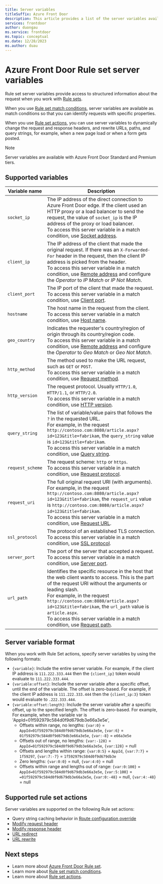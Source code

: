 ```yaml
---
title: Server variables
titleSuffix: Azure Front Door
description: This article provides a list of the server variables available in Azure Front Door rule sets.
services: frontdoor
author: duongau
ms.service: frontdoor
ms.topic: conceptual
ms.date: 12/28/2023
ms.author: duau
---
```


# Azure Front Door Rule set server variables

Rule set server variables provide access to structured information about the request when you work with [Rule sets](front-door-rules-engine.md?toc=%2fazure%2ffrontdoor%2fstandard-premium%2ftoc.json).

When you use [Rule set match conditions](rules-match-conditions.md), server variables are available as match conditions so that you can identify requests with specific properties.

When you use [Rule set actions](front-door-rules-engine-actions.md), you can use server variables to dynamically change the request and response headers, and rewrite URLs, paths, and query strings, for example, when a new page load or when a form gets posted.

> [!NOTE]
> Server variables are available with Azure Front Door Standard and Premium tiers.

## Supported variables

| Variable name | Description |
|-|-|
| `socket_ip`      | The IP address of the direct connection to Azure Front Door edge. If the client used an HTTP proxy or a load balancer to send the request, the value of `socket_ip` is the IP address of the proxy or load balancer.<br/> To access this server variable in a match condition, use [Socket address](rules-match-conditions.md?toc=%2fazure%2ffrontdoor%2fstandard-premium%2ftoc.json#socket-address). |
| `client_ip`      | The IP address of the client that made the original request. If there was an `X-Forwarded-For` header in the request, then the client IP address is picked from the header.<br />To access this server variable in a match condition, use [Remote address](rules-match-conditions.md?toc=%2fazure%2ffrontdoor%2fstandard-premium%2ftoc.json#remote-address) and configure the *Operator* to *IP Match* or *IP Not Match*. |
| `client_port`    | The IP port of the client that made the request. <br/> To access this server variable in a match condition, use [Client port](rules-match-conditions.md?toc=%2fazure%2ffrontdoor%2fstandard-premium%2ftoc.json#client-port).|
| `hostname`       | The host name in the request from the client. <br/> To access this server variable in a match condition, use [Host name](rules-match-conditions.md?toc=%2fazure%2ffrontdoor%2fstandard-premium%2ftoc.json#host-name).|
| `geo_country`    | Indicates the requester's country/region of origin through its country/region code. <br/> To access this server variable in a match condition, use [Remote address](rules-match-conditions.md?toc=%2fazure%2ffrontdoor%2fstandard-premium%2ftoc.json#remote-address) and configure the *Operator* to *Geo Match* or *Geo Not Match*.|
| `http_method`    | The method used to make the URL request, such as `GET` or `POST`.<br/> To access this server variable in a match condition, use [Request method](rules-match-conditions.md?toc=%2fazure%2ffrontdoor%2fstandard-premium%2ftoc.json#request-method).|
| `http_version`   | The request protocol. Usually `HTTP/1.0`, `HTTP/1.1`, or `HTTP/2.0`.<br/> To access this server variable in a match condition, use [HTTP version](rules-match-conditions.md?toc=%2fazure%2ffrontdoor%2fstandard-premium%2ftoc.json#http-version).|
| `query_string`   | The list of variable/value pairs that follows the `?` in the requested URL.<br />For example, in the request `http://contoso.com:8080/article.aspx?id=123&title=fabrikam`, the `query_string` value is `id=123&title=fabrikam`.<br/> To access this server variable in a match condition, use [Query string](rules-match-conditions.md?toc=%2fazure%2ffrontdoor%2fstandard-premium%2ftoc.json#query-string).|
| `request_scheme` | The request scheme: `http` or `https`.<br/> To access this server variable in a match condition, use [Request protocol](rules-match-conditions.md?toc=%2fazure%2ffrontdoor%2fstandard-premium%2ftoc.json#request-protocol).|
| `request_uri`    | The full original request URI (with arguments).<br />For example, in the request `http://contoso.com:8080/article.aspx?id=123&title=fabrikam`, the `request_uri` value is `http://contoso.com:8080/article.aspx?id=123&title=fabrikam`.<br/> To access this server variable in a match condition, use [Request URL](rules-match-conditions.md?toc=%2fazure%2ffrontdoor%2fstandard-premium%2ftoc.json#request-url).|
| `ssl_protocol`   | The protocol of an established TLS connection.<br/> To access this server variable in a match condition, use [SSL protocol](rules-match-conditions.md?toc=%2fazure%2ffrontdoor%2fstandard-premium%2ftoc.json#ssl-protocol).|
| `server_port`    | The port of the server that accepted a request.<br/> To access this server variable in a match condition, use [Server port](rules-match-conditions.md?toc=%2fazure%2ffrontdoor%2fstandard-premium%2ftoc.json#server-port).|
| `url_path`       | Identifies the specific resource in the host that the web client wants to access. This is the part of the request URI without the arguments or leading slash.<br />For example, in the request `http://contoso.com:8080/article.aspx?id=123&title=fabrikam`, the `url_path` value is `article.aspx`.<br/> To access this server variable in a match condition, use [Request path](rules-match-conditions.md?toc=%2fazure%2ffrontdoor%2fstandard-premium%2ftoc.json#request-path).|

## Server variable format 

When you work with Rule Set actions, specify server variables by using the following formats:

* `{variable}`: Include the entire server variable. For example, if the client IP address is `111.222.333.444` then the `{client_ip}` token would evaluate to `111.222.333.444`.
* `{variable:offset}`: Include the server variable after a specific offset, until the end of the variable. The offset is zero-based. For example, if the client IP address is `111.222.333.444` then the `{client_ip:3}` token would evaluate to `.222.333.444`.
* `{variable:offset:length}`: Include the server variable after a specific offset, up to the specified length. The offset is zero-based. For example, For example, when the variable var is 'AppId=01f592979c584d0f9d679db3e66a3e5e', 
    * Offsets within range, no lengths: `{var:0}` = `AppId=01f592979c584d0f9d679db3e66a3e5e`, `{var:6}` = `01f592979c584d0f9d679db3e66a3e5e`, `{var:-8}` = `e66a3e5e`
    * Offsets out of range, no lengths: `{var:-128}` = `AppId=01f592979c584d0f9d679db3e66a3e5e`, `{var:128}` = null
    * Offsets and lengths within range: `{var:0:5}` = `AppId`, `{var:7:7}` = `1f59297`, `{var:7:-7}` = `1f592979c584d0f9d679db3e`
    * Zero lengths: `{var:0:0}` = null,  `{var:4:0}` = null 
    * Offsets within range and lengths out of range: `{var:0:100}` = `AppId=01f592979c584d0f9d679db3e66a3e5e`, `{var:5:100}` = `=01f592979c584d0f9d679db3e66a3e5e`,  `{var:0:-48}` = null,  `{var:4:-48}` = null
     
## Supported rule set actions

Server variables are supported on the following Rule set actions:

* Query string caching behavior in [Route configuration override](front-door-rules-engine-actions.md?toc=%2fazure%2ffrontdoor%2fstandard-premium%2ftoc.json#RouteConfigurationOverride)
* [Modify request header](front-door-rules-engine-actions.md?toc=%2fazure%2ffrontdoor%2fstandard-premium%2ftoc.json#ModifyRequestHeader)
* [Modify response header](front-door-rules-engine-actions.md?toc=%2fazure%2ffrontdoor%2fstandard-premium%2ftoc.json#ModifyResponseHeader)
* [URL redirect](front-door-rules-engine-actions.md?toc=%2fazure%2ffrontdoor%2fstandard-premium%2ftoc.json#UrlRedirect)
* [URL rewrite](front-door-rules-engine-actions.md?toc=%2fazure%2ffrontdoor%2fstandard-premium%2ftoc.json#UrlRewrite)

## Next steps

* Learn more about [Azure Front Door Rule set](front-door-rules-engine-actions.md).
* Learn more about [Rule set match conditions](rules-match-conditions.md).
* Learn more about [Rule set actions](front-door-rules-engine-actions.md).

